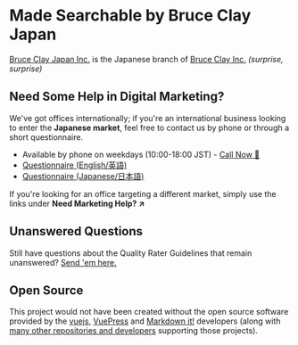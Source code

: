 # Made Searchable by Bruce Clay Japan

[Bruce Clay Japan Inc.](https://bruceclay.jpn.com/) is the Japanese branch of [Bruce Clay Inc.](https://www.bruceclay.com) *(surprise, surprise)*

## Need Some Help in Digital Marketing?

We've got offices internationally; if you're an international business looking to enter the **Japanese market**, feel free to contact us by phone or through a short questionnaire.

- Available by phone on weekdays (10:00-18:00 JST) - [Call Now 📱](tel:+81354683860)
- [Questionnaire (English/英語)](https://www.bruceclay.com/jp/contactform.htm)
- [Questionnaire (Japanese/日本語)](https://bruceclay.jpn.com/contact/)

If you're looking for an office targeting a different market, simply use the links under **Need Marketing Help? ↗**

## Unanswered Questions

Still have questions about the Quality Rater Guidelines that remain unanswered? [Send 'em here.](https://docs.google.com/forms/d/e/1FAIpQLSePiGKAUnHPhNvBQVq8V7CUB83q9H0ahO5X_QsmmolRFfcqMg/viewform?usp=sf_link)

## Open Source

This project would not have been created without the open source software provided by the [vuejs](https://github.com/vuejs), [VuePress](https://github.com/vuepress) and [Markdown it!](https://github.com/markdown-it) developers (along with [many other repositories and developers](https://github.com/thewarrman/qrg-bci/network/dependencies) supporting those projects).
